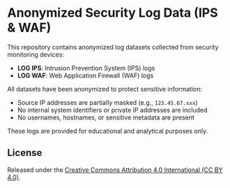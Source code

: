 # Anonymized Security Log Data (IPS & WAF)

This repository contains anonymized log datasets collected from security monitoring devices:

- **LOG IPS**: Intrusion Prevention System (IPS) logs
- **LOG WAF**: Web Application Firewall (WAF) logs

All datasets have been anonymized to protect sensitive information:

- Source IP addresses are partially masked (e.g., `123.45.67.xxx`)
- No internal system identifiers or private IP addresses are included
- No usernames, hostnames, or sensitive metadata are present

These logs are provided for educational and analytical purposes only.


## License

Released under the [Creative Commons Attribution 4.0 International (CC BY 4.0)](https://creativecommons.org/licenses/by/4.0/).
